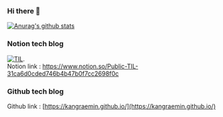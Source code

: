 ### Hi there 👋
[![Anurag's github stats](https://github-readme-stats.vercel.app/api?username=kangraemin)](https://github.com/anuraghazra/github-readme-stats)

### Notion tech blog
[![TIL](https://img.shields.io/badge/-TIL-black?style=flat-square&logo=notion&link=https://www.notion.so/Public-TIL-31ca6d0cded746b4b47b0f7cc2698f0c)](https://www.notion.so/Public-TIL-31ca6d0cded746b4b47b0f7cc2698f0c).  
Notion link : https://www.notion.so/Public-TIL-31ca6d0cded746b4b47b0f7cc2698f0c   

### Github tech blog
Github link : [https://kangraemin.github.io/](https://kangraemin.github.io/)

<!--
**kangraemin/kangraemin** is a ✨ _special_ ✨ repository because its `README.md` (this file) appears on your GitHub profile.

Here are some ideas to get you started:

- 🔭 I’m currently working on ...
- 🌱 I’m currently learning ...
- 👯 I’m looking to collaborate on ...
- 🤔 I’m looking for help with ...
- 💬 Ask me about ...
- 📫 How to reach me: ...
- 😄 Pronouns: ...
- ⚡ Fun fact: ...
-->
